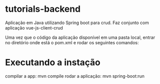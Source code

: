 # tutorials-backend
Aplicação em Java utilizando Spring boot para crud. Faz conjunto com aplicação vue-js-client-crud

Uma vez que o código da aplicação disponível em uma pasta local, entrar no diretório onde está o pom.xml e rodar os seguintes comandos:

# Executando a instação
compilar a app: mvn compile
rodar a aplicação: mvn spring-boot:run 
